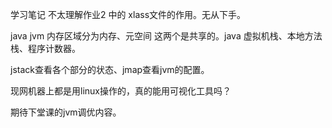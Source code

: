 学习笔记
不太理解作业2 中的 xlass文件的作用。无从下手。

java jvm 内存区域分为内存、元空间 这两个是共享的。java 虚拟机栈、本地方法栈、程序计数器。

jstack查看各个部分的状态、jmap查看jvm的配置。

现网机器上都是用linux操作的，真的能用可视化工具吗？

期待下堂课的jvm调优内容。